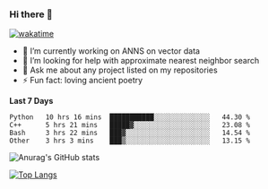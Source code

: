 ### Hi there 👋

[![wakatime](https://wakatime.com/badge/user/8906da98-c623-4aff-ac00-99cb42e09b38.svg)](https://wakatime.com/@8906da98-c623-4aff-ac00-99cb42e09b38)

- 🔭 I’m currently working on ANNS on vector data
- 🤔 I’m looking for help with approximate nearest neighbor search
- 💬 Ask me about any project listed on my repositories
- ⚡ Fun fact: loving ancient poetry


**Last 7 Days**
<!--START_SECTION:waka-->

```text
Python   10 hrs 16 mins  ███████████░░░░░░░░░░░░░░   44.30 %
C++      5 hrs 21 mins   █████▓░░░░░░░░░░░░░░░░░░░   23.08 %
Bash     3 hrs 22 mins   ███▓░░░░░░░░░░░░░░░░░░░░░   14.54 %
Other    3 hrs 3 mins    ███▒░░░░░░░░░░░░░░░░░░░░░   13.15 %
```

<!--END_SECTION:waka-->

![Anurag's GitHub stats](https://github-readme-stats.vercel.app/api?username=matchyc&count_private=true&show_icons=true&theme=vue)

[![Top Langs](https://github-readme-stats.vercel.app/api/top-langs/?username=matchyc&langs_count=4&&hide=perl,raku,html,javascript,shell,roff,prolog)](https://github.com/anuraghazra/github-readme-stats)
